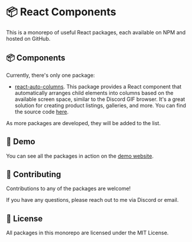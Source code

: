 # 📦 React Components

This is a monorepo of useful React packages, each available on NPM and hosted on
GitHub.

## 📦 Components

Currently, there's only one package:

- [react-auto-columns](https://www.npmjs.com/package/react-auto-columns). This
  package provides a React component that automatically arranges child elements
  into columns based on the available screen space, similar to the Discord GIF
  browser. It's a great solution for creating product listings, galleries, and
  more. You can find the source code
  [here](https://github.com/taep96/react-components/tree/main/packages/react-auto-columns).

As more packages are developed, they will be added to the list.

## 🚀 Demo

You can see all the packages in action on the [demo website](https://react-components.taep96.moe/).

## 🤝 Contributing

Contributions to any of the packages are welcome!

If you have any questions, please reach out to me via Discord or email.

## 📝 License

All packages in this monorepo are licensed under the MIT License.
